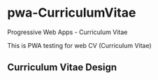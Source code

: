 # pwa-CurriculumVitae
Progressive Web Apps - Curriculum Vitae

This is PWA testing for web CV (Curriculum Vitae)

## Curriculum Vitae Design
